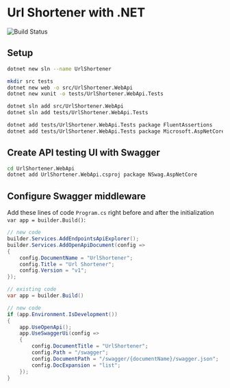 # Url Shortener with .NET

![Build Status](https://github.com/dorinandreidragan/url-shortener-net/actions/workflows/ci.yml/badge.svg)

## Setup

```bash
dotnet new sln --name UrlShortener

mkdir src tests
dotnet new web -o src/UrlShortener.WebApi
dotnet new xunit -o tests/UrlShortener.WebApi.Tests

dotnet sln add src/UrlShortener.WebApi
dotnet sln add tests/UrlShortener.WebApi.Tests

dotnet add tests/UrlShortener.WebApi.Tests package FluentAssertions
dotnet add tests/UrlShortener.WebApi.Tests package Microsoft.AspNetCore.Mvc.Testing
```

## Create API testing UI with Swagger

```bash
cd UrlShortener.WebApi
dotnet add UrlShortener.WebApi.csproj package NSwag.AspNetCore
```

## Configure Swagger middleware

Add these lines of code `Program.cs` right before and after the initialization `var app = builder.Build()`:

```csharp
// new code
builder.Services.AddEndpointsApiExplorer();
builder.Services.AddOpenApiDocument(config =>
{
    config.DocumentName = "UrlShortener";
    config.Title = "Url Shortener";
    config.Version = "v1";
});

// existing code
var app = builder.Build()

// new code
if (app.Environment.IsDevelopment())
{
    app.UseOpenApi();
    app.UseSwaggerUi(config =>
    {
        config.DocumentTitle = "UrlShortener";
        config.Path = "/swagger";
        config.DocumentPath = "/swagger/{documentName}/swagger.json";
        config.DocExpansion = "list";
    });
}
```
